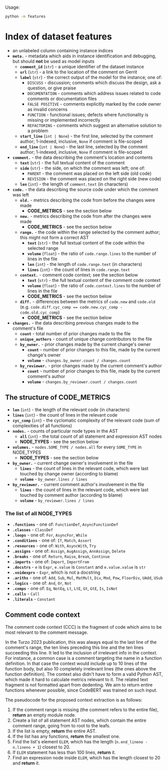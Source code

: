 Usage:

```bash
python -m features
```

# Index of dataset features

- an unlabeled column containing instance indices
- **`meta.`** - metadata which aids in instance identification and debugging, but should **not** be used as model inputs
  - **`comment_id`** (`str`) - a unique identifier of the dataset instance
  - **`url`** (`str`) - a link to the location of the comment on Gerrit
  - **`label`** (`str`) - the correct output of the model for the instance; one of:
    - `DISCUSS` - discussion; comments which discuss the design, ask a question, or give praise
    - `DOCUMENTATION` - comments which address issues related to code comments or documentation files
    - `FALSE POSITIVE` - comments explicitly marked by the code owner as invalid concerns
    - `FUNCTION` - functional issues; defects where functionality is missing or implemented incorrectly
    - `REFACTORING` - comments which suggest an alternative solution to a problem
  - **`start_line`** (`int | None`) - the first line, selected by the comment author; 1-indexed, inclusive, `None` if comment is file-scoped
  - **`end_line`** (`int | None`) - the last line, selected by the comment author; 1-indexed, inclusive, `None` if comment is file-scoped
- **`comment.`** - the data describing the comment's location and contents
  - **`text`** (`str`) - the full textual content of the comment
  - **`side`** (`str`) - the side, on which the comment was left; one of:
    - `PARENT` - the comment was placed on the left side (old code)
    - `REVISION` - the comment was placed on the right side (new code)
  - **`len`** (`int`) - the length of `comment.text` (in characters)
- **`code.`** - the data describing the source code under which the comment was left
  - **`old.`** - metrics describing the code from before the changes were made
    - **CODE_METRICS** - see the section below
  - **`new.`** - metrics describing the code from after the changes were made
    - **CODE_METRICS** - see the section below
  - **`range.`** - the code within the range selected by the comment author; this might not form a correct AST
    - **`text`** (`str`) - the full textual content of the code within the selected range
    - **`volume`** (`float`) - the ratio of `code.range.lines` to the number of lines in the file
    - **`len`** (`int`) - the length of `code.range.text` (in characters)
    - **`lines`** (`int`) - the count of lines in `code.range.text`
  - **`context.`** - comment code context; see the section below
    - **`text`** (`str`) - the full textual content of the comment code context
    - **`volume`** (`float`) - the ratio of `code.context.lines` to the number of lines in the file
    - **CODE_METRICS** - see the section below
  - **`diff.`** - differences between the metrics of `code.new` and `code.old` (e.g. `code.diff.cyc_comp == code.new.cyc_comp - code.old.cyc_comp`)
    - **CODE_METRICS** - see the section below
- **`changes.`** - the data describing previous changes made to the comment's file
  - **`count`** - total number of prior changes made to the file
  - **`unique_authors`** - count of unique change contributors to the file
  - **`by_owner.`** - prior changes made by the current change's owner
    - **`count`** - number of prior changes to this file, made by the current change's owner
    - **`volume`** - `changes.by_owner.count / changes.count`
  - **`by_reviewer.`** - prior changes made by the current comment's author
    - **`count`** - number of prior changes to this file, made by the current comment's author
    - **`volume`** - `changes.by_reviewer.count / changes.count`

## The structure of CODE_METRICS

- **`len`** (`int`) - the length of the relevant code (in characters)
- **`lines`** (`int`) - the count of lines in the relevant code
- **`cyc_comp`** (`int`) - the cyclomatic complexity of the relevant code (sum of complexities of all functions)
- **`nodes.`** - counts of particular node types in the AST
  - **`all`** (`int`) - the total count of all statement and expression AST nodes
  - **NODE_TYPES** - see the section below
- **`volumes.`** - `nodes.SOME_TYPE / nodes.all` for every `SOME_TYPE` in NODE_TYPES
  - **NODE_TYPES** - see the section below
- **`by_owner.`** - current change owner's involvement in the file
  - **`lines`** - the count of lines in the relevant code, which were last touched by change owner (according to blame)
  - **`volume`** - `by_owner.lines / lines`
- **`by_reviewer.`** - current comment author's involvement in the file
  - **`lines`** - the count of lines in the relevant code, which were last touched by comment author (according to blame)
  - **`volume`** - `by_reviewer.lines / lines`

### The list of all NODE_TYPES

- **`.functions`** - one of: `FunctionDef`, `AsyncFunctionDef`
- **`.classes`** - `ClassDef`
- **`.loops`** - one of: `For`, `AsyncFor`, `While`
- **`.conditions`** - one of: `If`, `Match`, `Assert`
- **`.resources`** - one of: `With`, `AsyncWith`, `Try`
- **`.assigns`** - one of: `Assign`, `AugAssign`, `AnnAssign`, `Delete`
- **`.breaks`** - one of: `Return`, `Raise`, `Break`, `Continue`
- **`.imports`** - one of: `Import`, `ImportFrom`
- **`.docstrs`** - `e` is `Expr`, `e.value` is `Constant` and `e.value.value` is `str`
- **`.voidexprs`** - `Expr`, which is not a docstring
- **`.ariths`** - one of: `Add`, `Sub`, `Mul`, `MatMult`, `Div`, `Mod`, `Pow`, `FloorDiv`, `UAdd`, `USub`
- **`.logics`** - one of: `And`, `Or`, `Not`
- **`.comps`** - one of: `Eq`, `NotEq`, `Lt`, `LtE`, `Gt`, `GtE`, `Is`, `IsNot`
- **`.calls`** - `Call`
- **`.literals`** - `Constant`

## Comment code context

The comment code context (CCC) is the fragment of code which aims to be most relevant to the comment message.

In the Turzo 2023 publication, this was always equal to the last line of the comment's range, the ten lines preceding this line and the ten lines succeeding this line. It led to the inclusion of irrelevant info in the context. For instance, a common case is a comment targeting the name in a function definition. In that case the context would include up to 10 lines of the function body, but also 10 completely irrelevant lines (the ones above the function definition). The context also didn't have to form a valid Python AST, which made it hard to calculate metrics relevant to it. The related text fragment is not formatted apart from dedenting. We aim to return entire functions whenever possible, since CodeBERT was trained on such input.

The pseudocode for the proposed context extraction is as follows:

1. If the comment range is missing (the comment refers to the entire file), **return** an empty module node.
2. Create a list of all statement AST nodes, which contain the entire comment range, going from to root to the leafs.
3. If the list is empty, **return** the entire AST.
4. If the list has any functions, **return** the smallest one.
5. Find the list's element `ELEM`, which has the length (`n.end_lineno - n.lineno + 1`) closest to 20.
6. If `ELEM` statement has less than 100 lines, **return** it.
7. Find an expression node inside `ELEM`, which has the length closest to 20 and **return** it.
